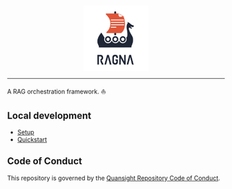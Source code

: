 <p align="center">
    <img src="https://github.com/Quansight/ragna/blob/fix-project-metadata/docs/assets/brand/logo-lockup-vertical/logo-lockup-vertical.png" width=30%>
</p>

<hr>

A RAG orchestration framework. ⛵️

## Local development

- [Setup](https://docs.ragna.chat/en/stable/install/)
- [Quickstart](https://docs.ragna.chat/en/stable/tutorials/python-api/)

## Code of Conduct

This repository is governed by the
[Quansight Repository Code of Conduct](https://github.com/Quansight/.github/blob/master/CODE_OF_CONDUCT.md).
